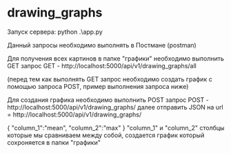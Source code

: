 # drawing_graphs


Запуск сервера: python .\app.py 


Данный запросы необходимо выполнять в Постмане (postman)

Для получения всех картинов в папке "графики" необходимо выполнить GET запрос
GET - http://localhost:5000/api/v1/drawing_graphs/all


(перед тем как выполнять GET запрос необходимо создать график с помощью запроса POST, пример выполнения запроса ниже)

Для создания графика необходимо выполнить POST запрос 
POST - http://localhost:5000/api/v1/drawing_graphs/
далее отправить JSON на url = http://localhost:5000/api/v1/drawing_graphs/

{
    "column_1":"mean",
    "column_2":"max"
}
"column_1" и "column_2" столбцы которые мы сравниваем между собой, создается график который сохроняется в папки "графики"
